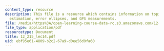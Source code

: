 ```yaml
---
content_type: resource
description: This file is a resource which contains information on topics like sequential
  estimation, error ellipses, and GPS measurements.
file: /media/https%3A/open-learning-course-data-rc.s3.amazonaws.com/12-215-modern-navigation-fall-2006/ebf95e614809b2c267a9d0ee56d0fa60_12_215_lec14.pdf
file_type: application/pdf
resourcetype: Document
title: 12_215_lec14.pdf
uid: ebf95e61-4809-b2c2-67a9-d0ee56d0fa60
---
```

